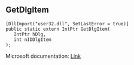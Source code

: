 ## GetDlgItem

```
[DllImport("user32.dll", SetLastError = true)]
public static extern IntPtr GetDlgItem(
   IntPtr hDlg,
   int nIDDlgItem
);
```

Microsoft documentation: [Link](https://docs.microsoft.com/en-us/windows/win32/api/winuser/nf-winuser-getdlgitem)
